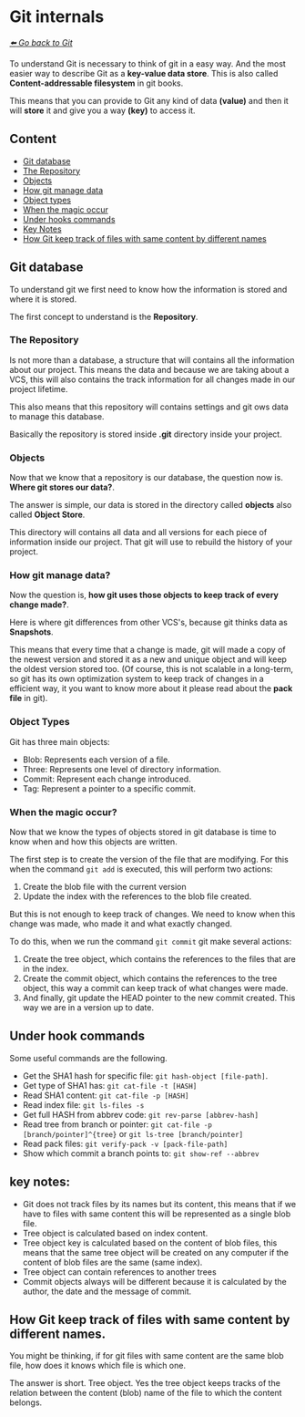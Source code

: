 # Git internals

*[:arrow_left: Go back to Git](./GIT.md)*

To understand Git is necessary to think of git in a easy way. And the most easier way to describe Git as a **key-value data store**. This is also called **Content-addressable filesystem** in git books.

This means that you can provide to Git any kind of data **(value)** and then it will **store** it and give you a way **(key)** to access it.

## Content
- [Git database](./INTERNAL.md#git-database)
- [The Repository](./INTERNAL.md#the-repository)
- [Objects](./INTERNAL.md#objects)
- [How git manage data](./INTERNAL.md#how-git-manage-data)
- [Object types](./INTERNAL.md#object-types)
- [When the magic occur](./INTERNAL.md#when-the-magic-occur)
- [Under hooks commands](./INTERNAL#under-hook-commands)
- [Key Notes](./INTERNAL.md#key-notes)
- [How Git keep track of files with same content by different names](./INTERNAL.md#how-git-keep-track-of-files-with-same-content-by-different-names)


## Git database

To understand git we first need to know how the information is stored and where it is stored.

The first concept to understand is the **Repository**.

### The Repository 
Is not more than a database, a structure that will contains all the information about our project. This means the data and because we are taking about a VCS, this will also contains the track information for all changes made in our project lifetime.

This also means that this repository will contains settings and git ows data to manage this database.

Basically the repository is stored inside **.git** directory inside your project.

### Objects

Now that we know that a repository is our database, the question now is. **Where git stores our data?**.

The answer is simple, our data is stored in the directory called **objects** also called **Object Store**.

This directory will contains all data and all  versions for each piece of information inside our project. That git will use to rebuild the history of your project.

### How git manage data?

Now the question is, **how git uses those objects to keep track of every change made?**.

Here is where git differences from other VCS's, because git thinks data as **Snapshots**. 

This means that every time that a change is made, git will made a copy of the newest version and stored it as a new and unique object and will keep the oldest version stored too. (Of course, this is not scalable in a long-term, so git has its own optimization system to keep track of changes in a efficient way, it you want to know more about it please read about the **pack file** in git).

### Object Types

Git has three main objects:

- Blob: Represents each version of a file.
- Three: Represents one level of directory information.
- Commit: Represent each change introduced.
- Tag: Represent a pointer to a specific commit.

### When the magic occur?

Now that we know the types of objects stored in git database is time to know when and how this objects are written.

The first step is to create the version of the file that are modifying. For this when the command  `git add` is executed, this will perform two actions:
1. Create the blob file with the current version
2. Update the index with the references to the blob file created.

But this is not enough to keep track of changes. We need to know when this change was made, who made it and what exactly changed.

To do this, when we run the command `git commit` git make several actions:
1. Create the tree object, which contains the references to the files that are in the index.
2. Create the commit object, which contains the references to the tree object, this way a commit can keep track of what changes were made.
3. And finally, git update the HEAD pointer to the new commit created. This way we are in a version up to date.

## Under hook commands

Some useful commands are the following.

- Get the SHA1 hash for specific file: `git hash-object [file-path]`.
- Get type of SHA1 has: `git cat-file -t [HASH]`
- Read SHA1 content: `git cat-file -p [HASH]`
- Read index file: `git ls-files -s`
- Get full HASH from abbrev code: `git rev-parse [abbrev-hash]`
- Read tree from branch or pointer: `git cat-file -p [branch/pointer]^{tree}` or `git ls-tree [branch/pointer]`
- Read pack files: `git verify-pack -v [pack-file-path]`
- Show which commit a branch points to: `git show-ref --abbrev`

## key notes:

- Git does not track files by its names but its content, this means that if we have to files with same content this will be represented as a single blob file.
- Tree object is calculated based on index content.
- Tree object key is calculated based on the content of blob files, this means that the same tree object will be created on any computer if the content of blob files are the same (same index).
- Tree object can contain references to another trees
- Commit objects always will be different because it is calculated by the author, the date and the message of commit.

## How Git keep track of files with same content by different names.

You might be thinking, if for git files with same content are the same blob file, how does it knows which file is which one.

The answer is short. Tree object. Yes the tree object keeps tracks of the relation between the content (blob)  name of the file to which the content belongs.